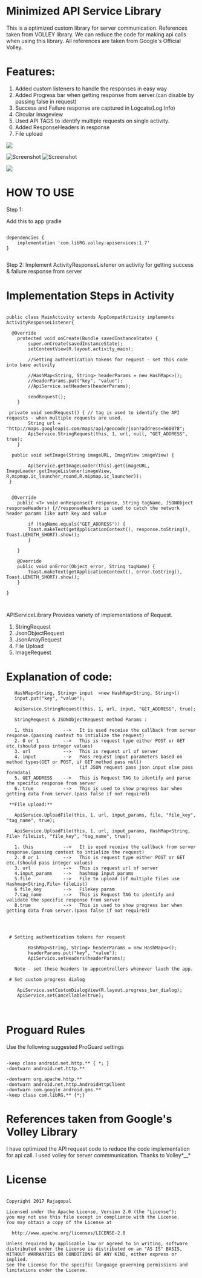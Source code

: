 # Minimized API Service Library
   This is a optimized custom library for server communication. References taken from VOLLEY library.
   We can reduce the code for making api calls when using this library. All references are taken from Google's Official Volley.
   
  
# Features:

   1. Added custom listeners to handle the responses in easy way
   2. Added Progress bar when getting response from server.(can disable by passing false in request)  
   3. Success and Failure response are captured in Logcats(Log.Info)  
   4. Circular imageview
   5. Used API TAGS to identify multiple requests on single activity.
   6. Added ResponseHeaders in response
   7. File upload 
   
   <a href='https://bintray.com/rajagopalr3/ApiService/apiservices/_latestVersion'><img src='https://api.bintray.com/packages/rajagopalr3/ApiService/apiservices/images/download.svg'></a>
  
  
  ![Screenshot](screenshot_three.png)                  ![Screenshot](screenshot_one.png)   
  
 <a href='https://bintray.com/rajagopalr3/ApiService/apiservices?source=watch' alt='Get automatic notifications about new "apiservices" versions'><img src='https://www.bintray.com/docs/images/bintray_badge_color.png'></a>
  
# HOW TO USE


Step 1:

Add this to app gradle

```

dependencies {
    implementation 'com.libRG.volley:apiservices:1.7'
}


```
Step 2:
 Implement ActivityResponseListener on activity for getting success & failure response from server


# Implementation Steps in Activity

```

public class MainActivity extends AppCompatActivity implements ActivityResponseListener{

  @Override
    protected void onCreate(Bundle savedInstanceState) {
        super.onCreate(savedInstanceState);
        setContentView(R.layout.activity_main);
        
        //Setting authentication tokens for request - set this code into base activity

        //HashMap<String, String> headerParams = new HashMap<>();
        //headerParams.put("key", "value");
        //ApiService.setHeaders(headerParams);
        
        sendRequest();
    }

 private void sendRequest() { // tag is used to identify the API requests - when multiple requests are used.
        String url = "http://maps.googleapis.com/maps/api/geocode/json?address=560078";
        ApiService.StringRequest(this, 1, url, null, "GET_ADDRESS", true);
    }
    
  public void setImage(String imageURL, ImageView imageView) {
  
        ApiService.getImageLoader(this).get(imageURL, ImageLoader.getImageListener(imageView, R.mipmap.ic_launcher_round,R.mipmap.ic_launcher));
 }
    
    
  @Override
    public <T> void onResponse(T response, String tagName, JSONObject responseHeaders) {//responseHeaders is used to catch the network header params like auth key and value
        
        if (tagName.equals("GET_ADDRESS")) {
        Toast.makeText(getApplicationContext(), response.toString(), Toast.LENGTH_SHORT).show();
        }
        
    }

    @Override
    public void onError(Object error, String tagName) {
        Toast.makeText(getApplicationContext(), error.toString(), Toast.LENGTH_SHORT).show();
    }
    
}



```

APIServiceLibrary Provides variety of implementations of Request.

1. StringRequest  
2. JsonObjectRequest  
3. JsonArrayRequest
4. File Upload
5. ImageRequest  

# Explanation of code:

```
   HashMap<String, String> input  =new HashMap<String, String>() 
   input.put("key", "value");
   
   ApiService.StringRequest(this, 1, url, input, "GET_ADDRESS", true);
    
   StringRequest & JSONObjectRequest method Params :
    
   1. this           -->   It is used receive the callback from server response.(passing context to intialize the request)
   2. 0 or 1         -->   This is request type either POST or GET etc.(should pass integer values)
   3. url            -->   This is request url of server
   4. input          -->   Pass request input parameters based on method types(GET or POST, if GET method pass null)
                           (if JSON request pass json input else pass formdata)
   5. GET_ADDRESS    -->   This is Request TAG to identify and parse the specific response from server
   6. true           -->   This is used to show progress bar when getting data from server.(pass false if not required)
   
 **File upload:**
 
   ApiService.UploadFile(this, 1, url, input_params, file, "file_key", "tag_name", true);
   
   ApiService.UploadFile(this, 1, url, input_params, HashMap<String, File> fileList, "file_key", "tag_name", true);
   
   1. this           -->   It is used receive the callback from server response.(passing context to intialize the request)
   2. 0 or 1         -->   This is request type either POST or GET etc.(should pass integer values)
   3. url            -->   This is request url of server
   4.input_params    -->   hashmap input params
   5.file            -->   File to upload (if multiple files use Hashmap<String,File> fileList)
   6 file_key        -->   Filekey param
   7.tag_name        -->   This is Request TAG to identify and validate the specific response from server
   8.true            -->   This is used to show progress bar when getting data from server.(pass false if not required)
   
   

   
 # Setting authentication tokens for request
 
        HashMap<String, String> headerParams = new HashMap<>();
        headerParams.put("key", "value");
        ApiService.setHeaders(headerParams);
        
   Note - set these headers to appcontrollers whenever lauch the app.  
   
 # Set custom progress dialog 
   
    ApiService.setCustomDialogView(R.layout.progress_bar_dialog);
    ApiService.setCancellable(true);
 
        
```

# Proguard Rules

Use the following suggested ProGuard settings

```

-keep class android.net.http.** { *; }
-dontwarn android.net.http.**

-dontwarn org.apache.http.**
-dontwarn android.net.http.AndroidHttpClient
-dontwarn com.google.android.gms.**
-keep class com.libRG.** {*;}

```

# References taken from Google's Volley Library
   I have optimized the API request code to reduce the code implementation for api call. I used volley for server commmunication.
   Thanks to Volley*__*

 # License
 
 ```
 
Copyright 2017 Rajagopal

Licensed under the Apache License, Version 2.0 (the "License");
you may not use this file except in compliance with the License.
You may obtain a copy of the License at

   http://www.apache.org/licenses/LICENSE-2.0

Unless required by applicable law or agreed to in writing, software
distributed under the License is distributed on an "AS IS" BASIS,
WITHOUT WARRANTIES OR CONDITIONS OF ANY KIND, either express or implied.
See the License for the specific language governing permissions and
limitations under the License.
 
 
```  


  
  
 
  
